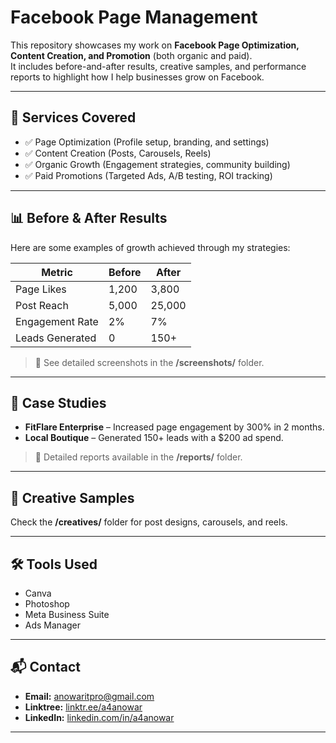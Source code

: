 # Facebook Page Management

This repository showcases my work on **Facebook Page Optimization, Content Creation, and Promotion** (both organic and paid).  
It includes before-and-after results, creative samples, and performance reports to highlight how I help businesses grow on Facebook.

---

## 📌 Services Covered
- ✅ Page Optimization (Profile setup, branding, and settings)  
- ✅ Content Creation (Posts, Carousels, Reels)  
- ✅ Organic Growth (Engagement strategies, community building)  
- ✅ Paid Promotions (Targeted Ads, A/B testing, ROI tracking)  

---

## 📊 Before & After Results
Here are some examples of growth achieved through my strategies:  

| Metric            | Before | After  |
|--------------------|--------|--------|
| Page Likes         | 1,200  | 3,800  |
| Post Reach         | 5,000  | 25,000 |
| Engagement Rate    | 2%     | 7%     |
| Leads Generated    | 0      | 150+   |

> 📂 See detailed screenshots in the **/screenshots/** folder.  

---

## 📁 Case Studies
- **FitFlare Enterprise** – Increased page engagement by 300% in 2 months.  
- **Local Boutique** – Generated 150+ leads with a $200 ad spend.  

> 📂 Detailed reports available in the **/reports/** folder.  

---

## 🎨 Creative Samples
Check the **/creatives/** folder for post designs, carousels, and reels.  

---

## 🛠 Tools Used
- Canva  
- Photoshop  
- Meta Business Suite  
- Ads Manager  

---

## 📬 Contact
- **Email:** anowaritpro@gmail.com  
- **Linktree:** [linktr.ee/a4anowar](https://linktr.ee/a4anowar)  
- **LinkedIn:** [linkedin.com/in/a4anowar](https://linkedin.com/in/a4anowar)  

---
